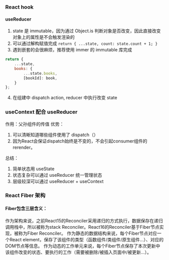 ### React hook
#### useReducer
1. state 是 immutable，因为通过 Object.is 判断对象是否改变，因此直接改变对象上的属性是不会触发渲染的
2. 可以通过解构赋值完成
` return { ...state, count: state.count + 1; } `
3. 遇到嵌套的会很麻烦，推荐使用 immer 的 immutable 库完成
``` js
return {
    ...state,
    books: {
        ...state.books,
        [bookId]: book,
    }
};
```
4. 在组建中 dispatch action, reducer 中执行改变 state

### useContext 配合 useReducer
作用：父孙组件的传值
优势：
1. 可以清晰知道哪些组件使用了 dispatch（）
2. 因为React会保证dispatch始终是不变的，不会引起consumer组件的rerender。

总结：
1. 简单状态用 useState
2. 状态复杂可以通过 useReducer 统一管理状态
3. 层级较深可以通过 useReducer + useContext 


### React Fiber 架构

#### Fiber包含三层含义：

作为架构来说，之前React15的Reconciler采用递归的方式执行，数据保存在递归调用栈中，所以被称为stack Reconciler。React16的Reconciler基于Fiber节点实现，被称为Fiber Reconciler。
作为静态的数据结构来说，每个Fiber节点对应一个React element，保存了该组件的类型（函数组件/类组件/原生组件...）、对应的DOM节点等信息。
作为动态的工作单元来说，每个Fiber节点保存了本次更新中该组件改变的状态、要执行的工作（需要被删除/被插入页面中/被更新...）。
